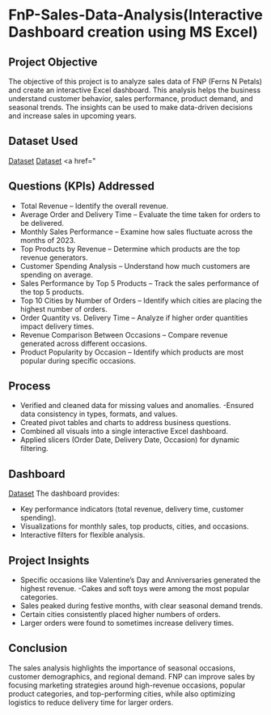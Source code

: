 # FnP-Sales-Data-Analysis(Interactive Dashboard creation using MS Excel)
## Project Objective
The objective of this project is to analyze sales data of FNP (Ferns N Petals) and create an interactive Excel dashboard.
This analysis helps the business understand customer behavior, sales performance, product demand, and seasonal trends. The insights can be used to make data-driven decisions and increase sales in upcoming years.

## Dataset Used
<a href="https://github.com/IrshitaSapru25/FnP-Sales-Analysis/blob/main/customers.csv">Dataset</a>
<a href="https://github.com/IrshitaSapru25/FnP-Sales-Analysis/blob/main/orders.csv">Dataset</a>
<a href="

## Questions (KPIs) Addressed
- Total Revenue – Identify the overall revenue.
- Average Order and Delivery Time – Evaluate the time taken for orders to be delivered.
- Monthly Sales Performance – Examine how sales fluctuate across the months of 2023.
- Top Products by Revenue – Determine which products are the top revenue generators.
- Customer Spending Analysis – Understand how much customers are spending on average.
- Sales Performance by Top 5 Products – Track the sales performance of the top 5 products.
- Top 10 Cities by Number of Orders – Identify which cities are placing the highest number of orders.
- Order Quantity vs. Delivery Time – Analyze if higher order quantities impact delivery times.
- Revenue Comparison Between Occasions – Compare revenue generated across different occasions.
- Product Popularity by Occasion – Identify which products are most popular during specific occasions.

## Process
- Verified and cleaned data for missing values and anomalies.
-Ensured data consistency in types, formats, and values.
- Created pivot tables and charts to address business questions.
- Combined all visuals into a single interactive Excel dashboard.
- Applied slicers (Order Date, Delivery Date, Occasion) for dynamic filtering.

## Dashboard
<a href="https://github.com/IrshitaSapru25/FnP-Sales-Analysis/blob/main/fnp%20dashboard%20ss.png">Dataset</a>
The dashboard provides:
- Key performance indicators (total revenue, delivery time, customer spending).
- Visualizations for monthly sales, top products, cities, and occasions.
- Interactive filters for flexible analysis.

## Project Insights
- Specific occasions like Valentine’s Day and Anniversaries generated the highest revenue.
-Cakes and soft toys were among the most popular categories.
- Sales peaked during festive months, with clear seasonal demand trends.
- Certain cities consistently placed higher numbers of orders.
- Larger orders were found to sometimes increase delivery times.

## Conclusion
The sales analysis highlights the importance of seasonal occasions, customer demographics, and regional demand.
FNP can improve sales by focusing marketing strategies around high-revenue occasions, popular product categories, and top-performing cities, while also optimizing logistics to reduce delivery time for larger orders.
